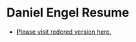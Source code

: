 Daniel Engel Resume
=============

* [Please visit redered version here.](http://dl.dropbox.com/u/67796/resume/daniel-engel-resume.html)

